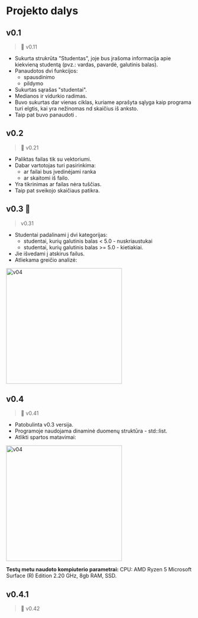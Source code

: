 # **Projekto dalys**

## **v0.1** 
> :bookmark: v0.11
- Sukurta strukrūta "Studentas", joje bus įrašoma informacija apie kiekvieną studentą (pvz.: vardas, pavardė, galutinis balas).
- Panaudotos dvi funkcijos: 
  - spausdinimo
  - pildymo
- Sukurtas sąrašas "studentai".
- Medianos ir vidurkio radimas.
- Buvo sukurtas dar vienas ciklas, kuriame aprašyta sąlyga kaip programa turi elgtis, kai yra nežinomas nd skaičius iš anksto.
- Taip pat buvo panaudoti <vektoriai>.

## **v0.2** 
> :bookmark: v0.21
- Paliktas failas tik su vektoriumi.
- Dabar vartotojas turi pasirinkima: 
  - ar failai bus įvedinėjami ranka 
  - ar skaitomi iš failo.
- Yra tikrinimas ar failas nėra tuščias.
- Taip pat sveikojo skaičiaus patikra.

## **v0.3** :bookmark: 
> v0.31
- Studentai padalinami į dvi kategorijas: 
  - studentai, kurių galutinis balas < 5.0 - nuskriaustukai
  - studentai, kurių galutinis balas >= 5.0 - kietiakiai.
- Jie išvedami į atskirus failus.
- Atliekama greičio analizė:
<img width="313" alt="v04" src="https://user-images.githubusercontent.com/91346039/199539302-0ed431df-c8ed-49f1-907e-ec9e624d9afa.png">

## **v0.4** 
> :bookmark: v0.41
- Patobulinta v0.3 versija.
- Programoje naudojama dinaminė duomenų struktūra - std::list.
- Atlikti spartos matavimai:
<img width="313" alt="v04" src="https://user-images.githubusercontent.com/91346039/199539697-be4faa6d-8bbe-4d80-80b5-b47d249d29a7.png">

**Testų metu naudoto kompiuterio parametrai:** CPU: AMD Ryzen 5 Microsoft Surface (R) Edition 2.20 GHz, 8gb RAM, SSD.

## **v0.4.1** 
> :bookmark: v0.42


